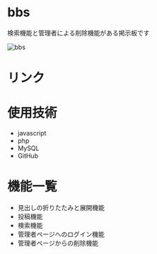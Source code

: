 # bbs
検索機能と管理者による削除機能がある掲示板です

![bbs](https://user-images.githubusercontent.com/92970448/140259348-fe546228-def4-4117-885e-42aae996586e.PNG)

# リンク


# 使用技術
* javascript
* php
* MySQL
* GitHub

# 機能一覧
* 見出しの折りたたみと展開機能
* 投稿機能
* 検索機能
* 管理者ページへのログイン機能
* 管理者ページからの削除機能
